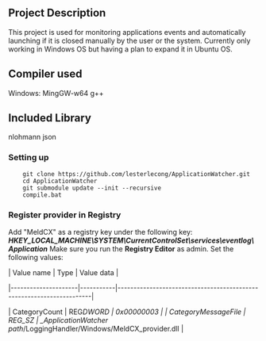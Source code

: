## Project Description

This project is used for monitoring applications events and automatically launching if it is closed manually by the user or the system.
Currently only working in Windows OS but having a plan to expand it in Ubuntu OS.

## Compiler used

Windows: MingGW-w64 g++

## Included Library

nlohmann json

### Setting up

```
    git clone https://github.com/lesterlecong/ApplicationWatcher.git
    cd ApplicationWatcher
    git submodule update --init --recursive
    compile.bat
```

### Register provider in Registry

Add "MeldCX" as a registry key under the following key:
**_HKEY_LOCAL_MACHINE\SYSTEM\CurrentControlSet\services\eventlog\Application_**
Make sure you run the **Registry Editor** as admin.
Set the following values:

| Value name | Type | Value data |

|---------------------|-----------|----------------------------------------------------------------------|

| CategoryCount | REG*DWORD | 0x00000003 |
| CategoryMessageFile | REG_SZ | \_ApplicationWatcher path*/LoggingHandler/Windows/MeldCX_provider.dll |
